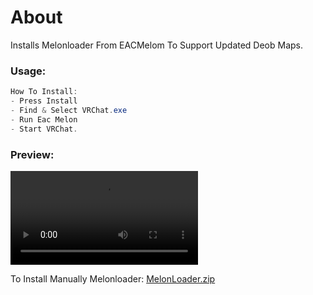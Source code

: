 # About
 Installs Melonloader From EACMelom To Support Updated Deob Maps.

### Usage:
```cs
How To Install:
- Press Install
- Find & Select VRChat.exe
- Run Eac Melon
- Start VRChat.
```

### Preview:
<video src="https://user-images.githubusercontent.com/73680704/210035710-d656cba0-2799-45c4-8b2b-111d12735da8.mp4"></video>

To Install Manually
Melonloader: [MelonLoader.zip](https://github.com/UrFingPoor/ModdedMelon.Installer/files/10948581/MelonLoader.zip)

